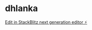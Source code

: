 # dhlanka

[Edit in StackBlitz next generation editor ⚡️](https://stackblitz.com/~/github.com/DINUDIS9/dhlanka)